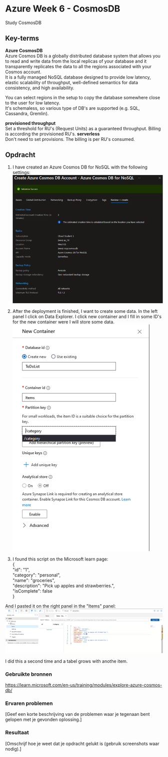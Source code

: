 # Azure Week 6 - CosmosDB 
Study CosmosDB

## Key-terms
**Azure CosmosDB**  
Azure Cosmos DB is a globally distributed database system that allows you to read and write data from the local replicas of your database and it transparently replicates the data to all the regions associated with your Cosmos account.  
It is a fully managed NoSQL database designed to provide low latency, elastic scalability of throughput, well-defined semantics for data consistency, and high availability.  

You can select regions in the setup to copy  the database somewhere close to the user for low latency.  
It's schemaless, so various type of DB's are supported (e.g. SQL, Cassandra, Gremlin).

**provisioned throughput**  
Set a threshold for RU's (Request Units) as a guaranteed throughput. Billing is according the provisioned RU's.
**serverless**  
Don't need to set provisions. The billing is per RU's consumed.  


## Opdracht 
1. I have created an Azure Cosmos DB for NoSQL with the following settings:  
![](https://github.com/techgrounds/techgrounds-Rogier1978/blob/main/00_includes/07_Azure_03/AZ_14%20-%2005%20cosmosdb%20settings.png)  
  

2. After the deployment is finished, I want to create some data. In the left panel I click on Data Explorer. I click new container and I fill in some ID's for the new container were I will store some data.  
![](https://github.com/techgrounds/techgrounds-Rogier1978/blob/main/00_includes/07_Azure_03/AZ_14%20-%2006%20new%20container.png)  


3. I found this script on the Microsoft learn page:  
    {  
     "id": "1",  
     "category": "personal",  
     "name": "groceries",  
     "description": "Pick up apples and strawberries.",  
     "isComplete": false  
    }    

And I pasted it on the right panel in the "Items" panel:  
![](https://github.com/techgrounds/techgrounds-Rogier1978/blob/main/00_includes/07_Azure_03/AZ_14%20-%2007%20DB%20data%20edit.png)  


I did this a second time and a tabel grows with anothe item.  



### Gebruikte bronnen
https://learn.microsoft.com/en-us/training/modules/explore-azure-cosmos-db/  


### Ervaren problemen
[Geef een korte beschrijving van de problemen waar je tegenaan bent gelopen met je gevonden oplossing.]

### Resultaat
[Omschrijf hoe je weet dat je opdracht gelukt is (gebruik screenshots waar nodig).]
